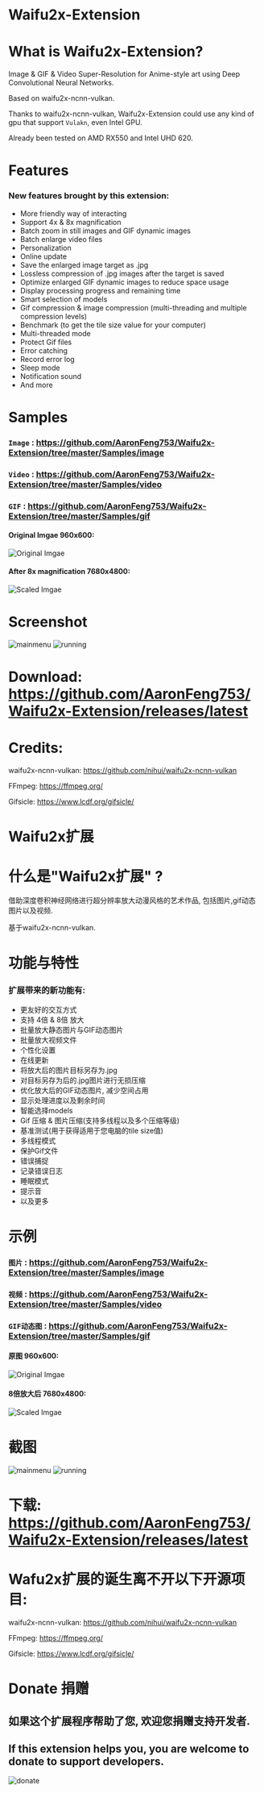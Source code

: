 # Waifu2x-Extension

# What is Waifu2x-Extension?
Image & GIF & Video Super-Resolution for Anime-style art using Deep Convolutional Neural Networks.

Based on waifu2x-ncnn-vulkan. 

Thanks to waifu2x-ncnn-vulkan, Waifu2x-Extension could use any kind of gpu that support `Vulakn`, even Intel GPU. 

Already been tested on AMD RX550 and Intel UHD 620.

# Features
### New features brought by this extension:
- More friendly way of interacting
- Support 4x & 8x magnification
- Batch zoom in still images and GIF dynamic images
- Batch enlarge video files
- Personalization
- Online update
- Save the enlarged image target as .jpg
- Lossless compression of .jpg images after the target is saved
- Optimize enlarged GIF dynamic images to reduce space usage
- Display processing progress and remaining time
- Smart selection of models
- Gif compression & image compression (multi-threading and multiple compression levels)
- Benchmark (to get the tile size value for your computer)
- Multi-threaded mode
- Protect Gif files
- Error catching
- Record error log
- Sleep mode
- Notification sound
- And more

# Samples
### **`Image`** : https://github.com/AaronFeng753/Waifu2x-Extension/tree/master/Samples/image

### **`Video`** : https://github.com/AaronFeng753/Waifu2x-Extension/tree/master/Samples/video

### **`GIF`** : https://github.com/AaronFeng753/Waifu2x-Extension/tree/master/Samples/gif

#### Original Imgae 960x600:
![Original Imgae](/Samples/image/Original_[960x600].jpg)

#### After 8x magnification 7680x4800:
![Scaled Imgae](/Samples/image/Waifu2x_8x_[7680x4800].jpg)

# Screenshot
![mainmenu](/screenshot/mainmenu.png) 
![running](/screenshot/running.png) 

# Download: https://github.com/AaronFeng753/Waifu2x-Extension/releases/latest

# Credits:
waifu2x-ncnn-vulkan:
https://github.com/nihui/waifu2x-ncnn-vulkan

FFmpeg:
https://ffmpeg.org/

Gifsicle:
https://www.lcdf.org/gifsicle/

# Waifu2x扩展

# 什么是"Waifu2x扩展" ?
借助深度卷积神经网络进行超分辨率放大动漫风格的艺术作品, 包括图片,gif动态图片以及视频.

基于waifu2x-ncnn-vulkan.

# 功能与特性
### 扩展带来的新功能有:

- 更友好的交互方式
- 支持 4倍 & 8倍 放大
- 批量放大静态图片与GIF动态图片
- 批量放大视频文件
- 个性化设置
- 在线更新
- 将放大后的图片目标另存为.jpg
- 对目标另存为后的.jpg图片进行无损压缩
- 优化放大后的GIF动态图片, 减少空间占用
- 显示处理进度以及剩余时间
- 智能选择models
- Gif 压缩 & 图片压缩(支持多线程以及多个压缩等级)
- 基准测试(用于获得适用于您电脑的tile size值)
- 多线程模式
- 保护Gif文件
- 错误捕捉
- 记录错误日志
- 睡眠模式
- 提示音
- 以及更多

# 示例
### **`图片`** : https://github.com/AaronFeng753/Waifu2x-Extension/tree/master/Samples/image

### **`视频`** : https://github.com/AaronFeng753/Waifu2x-Extension/tree/master/Samples/video

### **`GIF动态图`** : https://github.com/AaronFeng753/Waifu2x-Extension/tree/master/Samples/gif

#### 原图 960x600:
![Original Imgae](/Samples/image/Original_[960x600].jpg)

#### 8倍放大后 7680x4800:
![Scaled Imgae](/Samples/image/Waifu2x_8x_[7680x4800].jpg)

# 截图
![mainmenu](/screenshot/mainmenu.png) 
![running](/screenshot/running.png) 

# 下载: https://github.com/AaronFeng753/Waifu2x-Extension/releases/latest

# Wafu2x扩展的诞生离不开以下开源项目:
waifu2x-ncnn-vulkan:
https://github.com/nihui/waifu2x-ncnn-vulkan

FFmpeg: 
https://ffmpeg.org/

Gifsicle:
https://www.lcdf.org/gifsicle/

# Donate 捐赠

## 如果这个扩展程序帮助了您, 欢迎您捐赠支持开发者. 

## If this extension helps you, you are welcome to donate to support developers.

![donate](/donate.jpg)
